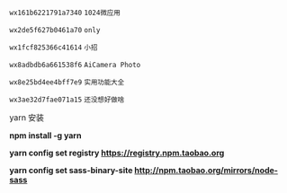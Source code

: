 `wx161b6221791a7340` `1024微应用`

`wx2de5f627b0461a70` `only` 

`wx1fcf825366c41614` `小招`

`wx8adbdb6a661538f6` `AiCamera Photo`

`wx8e25bd4ee4bff7e9` `实用功能大全`

`wx3ae32d7fae071a15` `还没想好做啥`

yarn 安装 

**npm install -g yarn**

**yarn config set registry https://registry.npm.taobao.org**

**yarn config set sass-binary-site http://npm.taobao.org/mirrors/node-sass**
